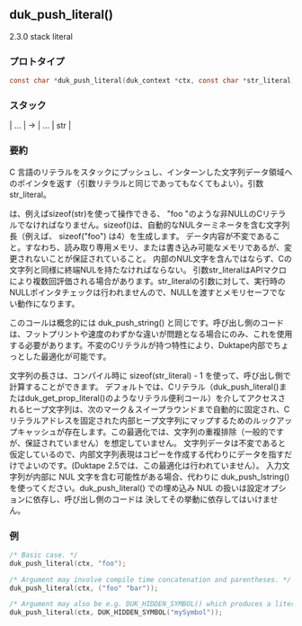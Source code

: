## duk_push_literal() 

2.3.0 stack literal

### プロトタイプ

```c
const char *duk_push_literal(duk_context *ctx, const char *str_literal);
```

### スタック

| ... | -> | ... | str |

### 要約

C 言語のリテラルをスタックにプッシュし、インターンした文字列データ領域へのポインタを返す（引数リテラルと同じであってもなくてもよい）。引数str_literal。

は、例えばsizeof(str)を使って操作できる、 "foo "のような非NULLのCリテラルでなければなりません。sizeof()は、自動的なNULターミネータを含む文字列長（例えば、 sizeof("foo") は4）を生成します。
データ内容が不変であること。すなわち、読み取り専用メモリ、または書き込み可能なメモリであるが、変更されないことが保証されていること。
内部のNUL文字を含んではならず、Cの文字列と同様に終端NULを持たなければならない。
引数str_literalはAPIマクロにより複数回評価される場合があります。str_literalの引数に対して、実行時のNULLポインタチェックは行われませんので、NULLを渡すとメモリセーフでない動作になります。

このコールは概念的には duk_push_string() と同じです。呼び出し側のコードは、フットプリントや速度のわずかな違いが問題となる場合にのみ、これを使用する必要があります。不変のCリテラルが持つ特性により、Duktape内部でちょっとした最適化が可能です。

文字列の長さは、コンパイル時に sizeof(str_literal) - 1 を使って、呼び出し側で計算することができます。
デフォルトでは、Cリテラル（duk_push_literal()またはduk_get_prop_literal()のようなリテラル便利コール）を介してアクセスされるヒープ文字列は、次のマーク＆スイープラウンドまで自動的に固定され、Cリテラルアドレスを固定された内部ヒープ文字列にマップするためのルックアップキャッシュが存在します。この最適化では、文字列の重複排除（一般的ですが、保証されていません）を想定していません。
文字列データは不変であると仮定しているので、内部文字列表現はコピーを作成する代わりにデータを指すだけでよいのです。(Duktape 2.5では、この最適化は行われていません）。
入力文字列が内部に NUL 文字を含む可能性がある場合、代わりに duk_push_lstring() を使ってください。duk_push_literal() での埋め込み NUL の扱いは設定オプションに依存し、呼び出し側のコードは 決してその挙動に依存してはいけません。


### 例

```c
/* Basic case. */
duk_push_literal(ctx, "foo");

/* Argument may involve compile time concatenation and parentheses. */
duk_push_literal(ctx, ("foo" "bar"));

/* Argument may also be e.g. DUK_HIDDEN_SYMBOL() which produces a literal. */
duk_push_literal(ctx, DUK_HIDDEN_SYMBOL("mySymbol"));
```